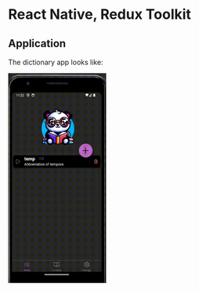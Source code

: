 # React Native, Redux Toolkit

## Application
The dictionary app looks like:

<img src="./assets/demo-play.gif" width="200">
